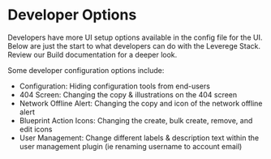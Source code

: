 # Developer Options

Developers have more UI setup options available in the config file for the UI. Below are just the start to what developers can do with the Leverege Stack. Review our Build documentation for a deeper look.

Some developer configuration options include:

- Configuration: Hiding configuration tools from end-users
- 404 Screen: Changing the copy & illustrations on the 404 screen
- Network Offline Alert: Changing the copy and icon of the network offline alert
- Blueprint Action Icons: Changing the create, bulk create, remove, and edit icons
- User Management: Change different labels & description text within the user management plugin  (ie renaming username to account email) 
